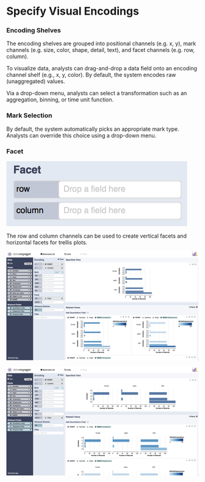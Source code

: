 # Specify Visual Encodings

### Encoding Shelves

The encoding shelves are grouped into positional channels \(e.g. x, y\), mark channels \(e.g. size, color, shape, detail, text\), and facet channels \(e.g. row, column\).



To visualize data, analysts can drag-and-drop a data field onto an encoding channel shelf \(e.g., x, y, color\). By default, the system encodes raw \(unaggregated\) values. 



Via a drop-down menu, analysts can select a transformation such as an aggregation, binning, or time unit function.

### Mark Selection



By default, the system automatically picks an appropriate mark type. Analysts can override this choice using a drop-down menu.

### Facet

![](../../.gitbook/assets/screen-shot-2018-05-21-at-7.46.58-pm.png)

The row and column channels can be used to create vertical facets and horizontal facets for trellis plots.

![](../../.gitbook/assets/screen-shot-2018-05-21-at-7.45.02-pm.png)

![](../../.gitbook/assets/screen-shot-2018-05-21-at-7.46.30-pm.png)



